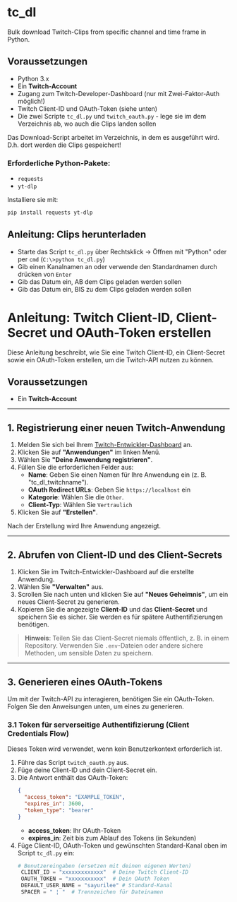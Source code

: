 # tc_dl
Bulk download Twitch-Clips from specific channel and time frame in Python.

## Voraussetzungen
- Python 3.x
- Ein **Twitch-Account**
- Zugang zum Twitch-Developer-Dashboard (nur mit Zwei-Faktor-Auth möglich!)
- Twitch Client-ID und OAuth-Token (siehe unten)
- Die zwei Scripte `tc_dl.py` und `twitch_oauth.py` - lege sie im dem Verzeichnis ab, wo auch die Clips landen sollen

Das Download-Script arbeitet im Verzeichnis, in dem es ausgeführt wird. D.h. dort werden die Clips gespeichert!
  
### **Erforderliche Python-Pakete:**
- `requests`
- `yt-dlp`

Installiere sie mit:
```bash
pip install requests yt-dlp
```

## Anleitung: Clips herunterladen
- Starte das Script `tc_dl.py` über Rechtsklick -> Öffnen mit "Python" oder per `cmd` (`C:\>python tc_dl.py`)
- Gib einen Kanalnamen an oder verwende den Standardnamen durch drücken von `Enter`
- Gib das Datum ein, AB dem Clips geladen werden sollen
- Gib das Datum ein, BIS zu dem Clips geladen werden sollen

# Anleitung: Twitch Client-ID, Client-Secret und OAuth-Token erstellen

Diese Anleitung beschreibt, wie Sie eine Twitch Client-ID, ein Client-Secret sowie ein OAuth-Token erstellen, um die Twitch-API nutzen zu können.

## Voraussetzungen
- Ein **Twitch-Account**

---

## 1. Registrierung einer neuen Twitch-Anwendung

1. Melden Sie sich bei Ihrem [Twitch-Entwickler-Dashboard](https://dev.twitch.tv/console) an.
2. Klicken Sie auf **"Anwendungen"** im linken Menü.
3. Wählen Sie **"Deine Anwendung registrieren"**.
4. Füllen Sie die erforderlichen Felder aus:
   - **Name**: Geben Sie einen Namen für Ihre Anwendung ein (z. B. "tc_dl_twitchname").
   - **OAuth Redirect URLs**: Geben Sie `https://localhost` ein
   - **Kategorie**: Wählen Sie die `Other`.
   - **Client-Typ**: Wählen Sie `Vertraulich`
5. Klicken Sie auf **"Erstellen"**.

Nach der Erstellung wird Ihre Anwendung angezeigt.

---

## 2. Abrufen von Client-ID und des Client-Secrets

1. Klicken Sie im Twitch-Entwickler-Dashboard auf die erstellte Anwendung.
2. Wählen Sie **"Verwalten"** aus.
3. Scrollen Sie nach unten und klicken Sie auf **"Neues Geheimnis"**, um ein neues Client-Secret zu generieren.
4. Kopieren Sie die angezeigte **Client-ID** und das **Client-Secret** und speichern Sie es sicher. Sie werden es für spätere Authentifizierungen benötigen.

> **Hinweis**: Teilen Sie das Client-Secret niemals öffentlich, z. B. in einem Repository. Verwenden Sie `.env`-Dateien oder andere sichere Methoden, um sensible Daten zu speichern.

---

## 3. Generieren eines OAuth-Tokens

Um mit der Twitch-API zu interagieren, benötigen Sie ein OAuth-Token. Folgen Sie den Anweisungen unten, um eines zu generieren.

### 3.1 Token für serverseitige Authentifizierung (Client Credentials Flow)
Dieses Token wird verwendet, wenn kein Benutzerkontext erforderlich ist.

1. Führe das Script `twitch_oauth.py` aus.
2. Füge deine Client-ID und dein Client-Secret ein.
3. Die Antwort enthält das OAuth-Token:
   ```json
   {
     "access_token": "EXAMPLE_TOKEN",
     "expires_in": 3600,
     "token_type": "bearer"
   }
   ```
   - **access_token**: Ihr OAuth-Token
   - **expires_in**: Zeit bis zum Ablauf des Tokens (in Sekunden)
4. Füge Client-ID, OAuth-Token und gewünschten Standard-Kanal oben im Script `tc_dl.py` ein:
   ```python
   # Benutzereingaben (ersetzen mit deinen eigenen Werten)
    CLIENT_ID = "xxxxxxxxxxxxx"  # Deine Twitch Client-ID
    OAUTH_TOKEN = "xxxxxxxxxxx"  # Dein OAuth Token
    DEFAULT_USER_NAME = "sayurilee" # Standard-Kanal
    SPACER = " ¦ "  # Trennzeichen für Dateinamen
    ```

